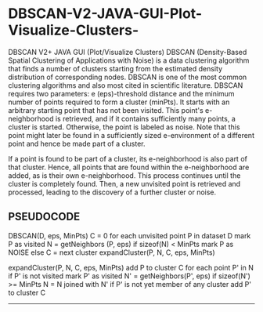 # DBSCAN-V2-JAVA-GUI-Plot-Visualize-Clusters-
DBSCAN V2+ JAVA GUI (Plot/Visualize Clusters)
DBSCAN (Density-Based Spatial Clustering of Applications with Noise) is a data clustering algorithm that finds a number of clusters starting from the estimated density distribution of corresponding nodes.
DBSCAN is one of the most common clustering algorithms and also most cited in scientific literature.
DBSCAN requires two parameters: e (eps)-threshold distance and the minimum number of points required to form a cluster (minPts).
It starts with an arbitrary starting point that has not been visited. This point's e-neighborhood is retrieved,
and if it contains sufficiently many points, a cluster is started. Otherwise, the point is labeled as noise. 
Note that this point might later be found in a sufficiently sized e-environment of a different point and hence be made part of a cluster.

If a point is found to be part of a cluster, its e-neighborhood is also part of that cluster. Hence, all points that are
found within the e-neighborhood are added, as is their own e-neighborhood. This process continues until the cluster is completely found.
Then, a new unvisited point is retrieved and processed, leading to the discovery of a further cluster or noise.

PSEUDOCODE
-------------------------------------

DBSCAN(D, eps, MinPts)
   C = 0
   for each unvisited point P in dataset D
      mark P as visited
      N = getNeighbors (P, eps)
      if sizeof(N) < MinPts
         mark P as NOISE
      else
         C = next cluster
         expandCluster(P, N, C, eps, MinPts)
          
expandCluster(P, N, C, eps, MinPts)
   add P to cluster C
   for each point P' in N 
      if P' is not visited
         mark P' as visited
         N' = getNeighbors(P', eps)
         if sizeof(N') >= MinPts
            N = N joined with N'
      if P' is not yet member of any cluster
         add P' to cluster C
		 
---------------------------------------








